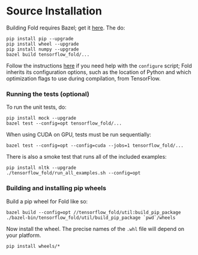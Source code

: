 # Source Installation

Building Fold requires Bazel; get
it [here](https://bazel.build/versions/master/docs/install.html). The do:

```
pip install pip --upgrade
pip install wheel --upgrade
pip install numpy --upgrade
bazel build tensorflow_fold/...
```

Follow the
instructions
[here](https://www.tensorflow.org/get_started/os_setup#configure_the_installation) if
you need help with the `configure` script; Fold inherits its configuration
options, such as the location of Python and which optimization flags to use
during compilation, from TensorFlow.

### Running the tests (optional)

To run the unit tests, do:

```
pip install mock --upgrade
bazel test --config=opt tensorflow_fold/...
```

When using CUDA on GPU, tests must be run sequentially:
```
bazel test --config=opt --config=cuda --jobs=1 tensorflow_fold/...
```

There is also a smoke test that runs all of the included examples:

```
pip install nltk --upgrade
./tensorflow_fold/run_all_examples.sh --config=opt
```

### Building and installing pip wheels

Build a pip wheel for Fold like so:

```
bazel build --config=opt //tensorflow_fold/util:build_pip_package
./bazel-bin/tensorflow_fold/util/build_pip_package `pwd`/wheels
```

Now install the wheel. The precise names of the `.whl` file will
depend on your platform.

```
pip install wheels/*
```
